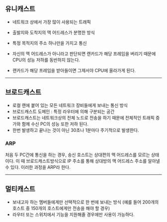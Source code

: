## 유니캐스트

- 네트워크 상에서 가장 많이 사용되는 트래픽

- 출발지와 도착지의 맥 어드레스가 분명한 방식

- 특정 목적지의 주소 하나만을 가지고 통신

- 자신의 맥 어드레스가 아니라고 판단되면 랜카드가 해당 프레임을 버리기 때문에 CPU의 성능 저하를 동반하지 않는다.

- 랜카드가 해당 프레임을 받아들이면 그제서야 CPU에 올라가게 된다.

  

------



## 브로드캐스트

- 로컬 랜에 붙어 있는 모든 네트워크 장비들에게 보내는 통신 방식
- 브로드캐스트 도메인 : 특정 라우터에 의해 구분되는 공간
- 브로드캐스트는 네트워크상의 전체 노드로 전송을 하기 때문에 전체적인 트래픽 증가와 함께 수신 PC의 성능 또한 저하 된다.
- 한번 발생하고 끝나는 것이 아닌 30초나 1분마다 주기적으로 발생한다.



### ARP

처음 두 PC간에 통신을 하는 경우, 송신 호스트는 상대편의 맥 어드레스를 모르는 상태이다. 이 때 브로드캐스트방식으로 IP 주소를 통해 상대방의 맥 어드레스 주소를 알아낼 수 있다. 이러한 과정을 ARP라 한다.



------



## 멀티캐스트

- 보내고자 하는 멤버들에게만 선택적으로 한 번에 보내는 방식 (예를 들어 200개의 호스트 중 150개의 호스트에게만 전송을 해야 할 경우)
- 라우터 또는 스위치에서 기능을 지원해줄 경우에만 사용이 가능하다.